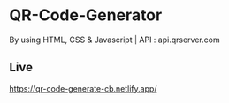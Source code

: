 # QR-Code-Generator
By using HTML, CSS & Javascript | API : api.qrserver.com

## Live
https://qr-code-generate-cb.netlify.app/
